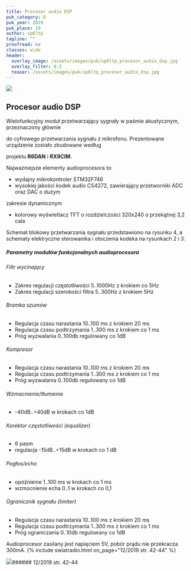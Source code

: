 ```yaml
---
title: Procesor audio DSP
puk_category: D
puk_year: 2019
puk_place: 19
author: sp6ltp
tagline: ""
proofread: no
classes: wide
header:
  overlay_image: /assets/images/puk/sp6ltp_procesor_audio_dsp.jpg
  overlay_filter: 0.5
  teaser: /assets/images/puk/sp6ltp_procesor_audio_dsp.jpg
---
```






 



![](assets/data/img/projects/2019-19-0.jpg) 



Procesor audio DSP
------------------





 Wielofunkcyjny moduł przetwarzający sygnały w paśmie akustycznym, przeznaczony głównie

 do cyfrowego przetwarzania sygnału z mikrofonu. Prezentowane urządzenie zostało zbudowane według

 projektu **R6DAN** i **RX9CIM**.






Najważniejsze elementy audioprocesora to:


* wydajny mikrokontroler STM32F746
* wysokiej jakości kodek audio CS4272, zawierający przetworniki ADC oraz DAC o dużym

 zakresie dynamicznym
* kolorowy wyświetlacz TFT o rozdzielczości 320x240 o przekątnej 3,2 cala







Schemat blokowy przetwarzania sygnału przedstawiono na rysunku 4, a schematy elektryczne sterowanika i otoczenia kodeka na rysunkach 2 i 3.




##### Parametry modułów funkcjonalnych audioprocesora




###### Filtr wycinający


* Zakres regulacji częstotliwości 5..1000Hz z krokiem co 5Hz
* Zakres regulacji szerokości filtra 5..300Hz z krokiem 5Hz


###### Bramka szumów


* Regulacja czasu narastania 10..100 ms z krokiem 20 ms
* Regulacja czasu podtrzymania 1..300 ms z krokiem co 1 ms
* Próg wyzwalania 0..100db regulowany co 1dB


###### Kompresor


* Regulacja czasu narastania 10..100 ms z krokiem 20 ms
* Regulacja czasu podtrzymania 1..300 ms z krokiem co 1 ms
* Próg wyzwalania 0..100db regulowany co 1dB


###### Wzmacnienie/tłumienie


* -40dB..+40dB w krokach co 1dB


###### Korektor częstotliwości (equalizer)


* 6 pasm
* regulacja -15dB..+15dB w krokach co 1 dB


###### Pogłos/echo


* opóźnienie 1..100 ms w krokach co 1 ms
* wzmocnienie echa 0..1 w krokach co 0,1


###### Ogranicznik sygnału (limiter)


* Regulacja czasu narastania 10..100 ms z krokiem 20 ms
* Regulacja czasu podtrzymania 1..300 ms z krokiem co 1 ms
* Próg ograniczania 0..10db regulowany co 1dB






 Audioprocesor zasilany jest napięciem 5V, pobór prądu nie przekracza 300mA.
{% include swiatradio.html on_page="12/2019 str. 42-44" %}






![](assets/img/logo/sr_logo_s.jpg)###### 12/2019 str. 42-44

 





 


